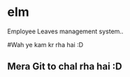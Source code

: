 # elm
Employee Leaves management system.. 

#Wah ye kam kr rha hai :D

## Mera Git to chal rha hai :D
